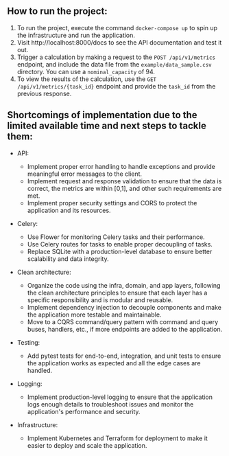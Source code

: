 ## How to run the project:

1. To run the project, execute the command `docker-compose up` to spin up the infrastructure and run the application.
2. Visit http://localhost:8000/docs to see the API documentation and test it out.
3. Trigger a calculation by making a request to the `POST /api/v1/metrics` endpoint, and include the data file from the `example/data_sample.csv` directory. You can use a `nominal_capacity` of 94.
4. To view the results of the calculation, use the `GET /api/v1/metrics/{task_id}` endpoint and provide the `task_id` from the previous response.

## Shortcomings of implementation due to the limited available time and next steps to tackle them:

* API:
  * Implement proper error handling to handle exceptions and provide meaningful error messages to the client.
  * Implement request and response validation to ensure that the data is correct, the metrics are within [0,1], and other such requirements are met.
  *   Implement proper security settings and CORS to protect the application and its resources.

* Celery:
  * Use Flower for monitoring Celery tasks and their performance.
  * Use Celery routes for tasks to enable proper decoupling of tasks.
  * Replace SQLite with a production-level database to ensure better scalability and data integrity.

* Clean architecture:
  * Organize the code using the infra, domain, and app layers, following the clean architecture principles to ensure that each layer has a specific responsibility and is modular and reusable.
  * Implement dependency injection to decouple components and make the application more testable and maintainable.
  * Move to a CQRS command/query pattern with command and query buses, handlers, etc., if more endpoints are added to the application.

* Testing:
  * Add pytest tests for end-to-end, integration, and unit tests to ensure the application works as expected and all the edge cases are handled.

* Logging:
  * Implement production-level logging to ensure that the application logs enough details to troubleshoot issues and monitor the application's performance and security.

* Infrastructure:
  * Implement Kubernetes and Terraform for deployment to make it easier to deploy and scale the application.



